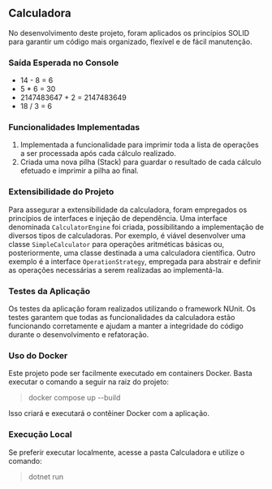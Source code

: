 ## Calculadora

No desenvolvimento deste projeto, foram aplicados os princípios SOLID para garantir um código mais organizado, flexível e de fácil manutenção.

### Saída Esperada no Console
- 14 - 8 = 6
- 5 * 6 = 30
- 2147483647 + 2 = 2147483649
- 18 / 3 = 6

### Funcionalidades Implementadas
1. Implementada a funcionalidade para imprimir toda a lista de operações a ser processada após cada cálculo realizado.
2. Criada uma nova pilha (Stack) para guardar o resultado de cada cálculo efetuado e imprimir a pilha ao final.

### Extensibilidade do Projeto
Para assegurar a extensibilidade da calculadora, foram empregados os princípios de interfaces e injeção de dependência. Uma interface denominada `CalculatorEngine` foi criada, possibilitando a implementação de diversos tipos de calculadoras. Por exemplo, é viável desenvolver uma classe `SimpleCalculator` para operações aritméticas básicas ou, posteriormente, uma classe destinada a uma calculadora científica. Outro exemplo é a interface `OperationStrategy`, empregada para abstrair e definir as operações necessárias a serem realizadas ao implementá-la.

### Testes da Aplicação
Os testes da aplicação foram realizados utilizando o framework NUnit. Os testes garantem que todas as funcionalidades da calculadora estão funcionando corretamente e ajudam a manter a integridade do código durante o desenvolvimento e refatoração.

### Uso do Docker
Este projeto pode ser facilmente executado em containers Docker. Basta executar o comando a seguir na raiz do projeto:

> docker compose up --build

Isso criará e executará o contêiner Docker com a aplicação.

### Execução Local
Se preferir executar localmente, acesse a pasta Calculadora e utilize o comando:

> dotnet run